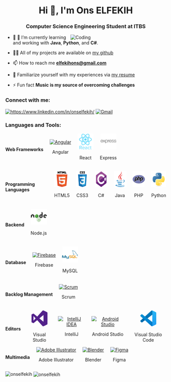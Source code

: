 <h1 align="center">Hi 👋, I'm Ons ELFEKIH</h1>
<h3 align="center"> Computer Science Engineering Student at ITBS  </h3>
<img align="right" alt="Coding" width="300" src="https://i0.wp.com/itbs.tn/hojoseq/2020/04/itbs-favicon.png?fit=512%2C512&ssl=1" />


- 🌱 🌱 I’m currently learning and working with **Java**, **Python**, and **C#**.

- 👨‍💻 All of my projects are available on [my github](https://github.com/OnsElfekih)

- 📫 How to reach me **elfekihons@gmail.com**

- 📄   Familiarize yourself with my experiences via [my resume](https://github.com/user-attachments/files/19134700/CV.pdf)
- ⚡ Fun fact **Music is my source of overcoming challenges**

<h3 align="left">Connect with me:</h3>
<p align="left">
<a href="https://linkedin.com/in/https://www.linkedin.com/in/onselfekih/" target="blank"><img align="center" src="https://raw.githubusercontent.com/rahuldkjain/github-profile-readme-generator/master/src/images/icons/Social/linked-in-alt.svg" alt="https://www.linkedin.com/in/onselfekih/" height="30" width="40" /></a>
<a href="mailto:elfekihons@gmail.com" target="_blank">
  <img align="center" src="https://img.icons8.com/fluency/48/gmail.png" alt="Gmail" height="30" width="40" />
</a>

</p>

<h3 align="left">Languages and Tools:</h3>
<div style="display: flex; flex-direction: column; gap: 20px;">
  <!-- Web Frameworks -->
  <div style="display: flex; align-items: center; gap: 20px;">
    <h4>Web Frameworks</h4>
    <div style="text-align: center;">
      <a href="https://angular.io" target="_blank" rel="noreferrer">
        <img src="https://angular.io/assets/images/logos/angular/angular.svg" alt="Angular" width="50" height="50"/>
      </a>
      <p>Angular</p>
    </div>
    <div style="text-align: center;">
      <a href="https://reactjs.org/" target="_blank" rel="noreferrer">
        <img src="https://raw.githubusercontent.com/devicons/devicon/master/icons/react/react-original-wordmark.svg" alt="React" width="50" height="50"/>
      </a>
      <p>React</p>
    </div>
    <div style="text-align: center;">
      <a href="https://expressjs.com" target="_blank" rel="noreferrer">
        <img src="https://raw.githubusercontent.com/devicons/devicon/master/icons/express/express-original-wordmark.svg" alt="Express" width="50" height="50"/>
      </a>
      <p>Express</p>
    </div>
  </div>

  <!-- Programming Languages -->
  <div style="display: flex; align-items: center; gap: 20px;">
    <h4>Programming Languages</h4>
    <div style="text-align: center;">
      <a href="https://www.w3.org/html/" target="_blank" rel="noreferrer">
        <img src="https://raw.githubusercontent.com/devicons/devicon/master/icons/html5/html5-original-wordmark.svg" alt="HTML5" width="50" height="50"/>
      </a>
      <p>HTML5</p>
    </div>
    <div style="text-align: center;">
      <a href="https://www.w3schools.com/css/" target="_blank" rel="noreferrer">
        <img src="https://raw.githubusercontent.com/devicons/devicon/master/icons/css3/css3-original-wordmark.svg" alt="CSS3" width="50" height="50"/>
      </a>
      <p>CSS3</p>
    </div>
    <div style="text-align: center;">
      <a href="https://www.w3schools.com/cs/" target="_blank" rel="noreferrer">
        <img src="https://raw.githubusercontent.com/devicons/devicon/master/icons/csharp/csharp-original.svg" alt="C#" width="50" height="50"/>
      </a>
      <p>C#</p>
    </div>
    <div style="text-align: center;">
      <a href="https://www.java.com" target="_blank" rel="noreferrer">
        <img src="https://raw.githubusercontent.com/devicons/devicon/master/icons/java/java-original.svg" alt="Java" width="50" height="50"/>
      </a>
      <p>Java</p>
    </div>
    <div style="text-align: center;">
      <a href="https://www.php.net" target="_blank" rel="noreferrer">
        <img src="https://raw.githubusercontent.com/devicons/devicon/master/icons/php/php-original.svg" alt="PHP" width="50" height="50"/>
      </a>
      <p>PHP</p>
    </div>
    <div style="text-align: center;">
      <a href="https://www.python.org" target="_blank" rel="noreferrer">
        <img src="https://raw.githubusercontent.com/devicons/devicon/master/icons/python/python-original.svg" alt="Python" width="50" height="50"/>
      </a>
      <p>Python</p>
    </div>
  </div>

  <!-- Backend -->
  <div style="display: flex; align-items: center; gap: 20px;">
    <h4>Backend</h4>
    <div style="text-align: center;">
      <a href="https://nodejs.org" target="_blank" rel="noreferrer">
        <img src="https://raw.githubusercontent.com/devicons/devicon/master/icons/nodejs/nodejs-original-wordmark.svg" alt="Node.js" width="50" height="50"/>
      </a>
      <p>Node.js</p>
    </div>
  </div>

  <!-- Database -->
  <div style="display: flex; align-items: center; gap: 20px;">
    <h4>Database</h4>
    <div style="text-align: center;">
      <a href="https://firebase.google.com/" target="_blank" rel="noreferrer">
        <img src="https://www.vectorlogo.zone/logos/firebase/firebase-icon.svg" alt="Firebase" width="50" height="50"/>
      </a>
      <p>Firebase</p>
    </div>
    <div style="text-align: center;">
      <a href="https://www.mysql.com/" target="_blank" rel="noreferrer">
        <img src="https://raw.githubusercontent.com/devicons/devicon/master/icons/mysql/mysql-original-wordmark.svg" alt="MySQL" width="50" height="50"/>
      </a>
      <p>MySQL</p>
    </div>
  </div>


  <!-- Backlog Management -->
  <div style="display: flex; align-items: center; gap: 20px;">
    <h4>Backlog Management</h4>
    <div style="text-align: center;">
      <a href="https://www.scrum.org/" target="_blank" rel="noreferrer">
        <img src="https://img.icons8.com/?size=100&id=NB7CYUhiUV36&format=png&color=000000" alt="Scrum" width="50" height="50"/>
      </a>
      <p>Scrum</p>
    </div>
  </div>

  <!-- Editors -->
  <div style="display: flex; align-items: center; gap: 20px;">
    <h4>Editors</h4>
    <div style="text-align: center;">
      <a href="https://visualstudio.microsoft.com/" target="_blank" rel="noreferrer">
        <img src="https://raw.githubusercontent.com/devicons/devicon/master/icons/visualstudio/visualstudio-plain.svg" alt="Visual Studio" width="50" height="50"/>
      </a>
      <p>Visual Studio</p>
    </div>
    <div style="text-align: center;">
      <a href="https://www.jetbrains.com/idea/" target="_blank" rel="noreferrer">
        <img src="https://resources.jetbrains.com/storage/products/company/brand/logos/IntelliJ_IDEA_icon.svg" alt="IntelliJ IDEA" width="50" height="50"/>
      </a>
      <p>IntelliJ</p>
    </div>
    <div style="text-align: center;">
      <a href="https://developer.android.com/studio" target="_blank" rel="noreferrer">
        <img src="https://img.icons8.com/?size=100&id=17836&format=png&color=000000" alt="Android Studio" width="50" height="50"/>
      </a>
      <p>Android Studio</p>
    </div>
    <div style="text-align: center;">
      <a href="https://code.visualstudio.com/" target="_blank" rel="noreferrer">
        <img src="https://raw.githubusercontent.com/devicons/devicon/master/icons/vscode/vscode-original.svg" alt="VS Code" width="50" height="50"/>
      </a>
      <p>Visual Studio Code</p>
    </div>
  </div>
</div>

  <!-- Multimedia -->
  <div style="display: flex; align-items: center; gap: 20px;">
    <h4>Multimedia</h4>
    <div style="text-align: center;">
      <a href="https://www.adobe.com/in/products/illustrator.html" target="_blank" rel="noreferrer">
        <img src="https://www.vectorlogo.zone/logos/adobe_illustrator/adobe_illustrator-icon.svg" alt="Adobe Illustrator" width="50" height="50"/>
      </a>
      <p>Adobe Illustrator</p>
    </div>
    <div style="text-align: center;">
      <a href="https://www.blender.org/" target="_blank" rel="noreferrer">
        <img src="https://download.blender.org/branding/community/blender_community_badge_white.svg" alt="Blender" width="50" height="50"/>
      </a>
      <p>Blender</p>
    </div>
    <div style="text-align: center;">
      <a href="https://www.figma.com/" target="_blank" rel="noreferrer">
        <img src="https://www.vectorlogo.zone/logos/figma/figma-icon.svg" alt="Figma" width="50" height="50"/>
      </a>
      <p>Figma</p>
    </div>
  </div>
  
<p><img align="left" src="https://github-readme-stats.vercel.app/api/top-langs?username=onselfekih&show_icons=true&locale=en&layout=compact" alt="onselfekih" /></p>

<p>&nbsp;<img align="center" src="https://github-readme-stats.vercel.app/api?username=onselfekih&show_icons=true&locale=en" alt="onselfekih" /></p>
